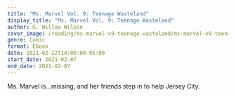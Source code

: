 ```yaml
---
title: "Ms. Marvel Vol. 9: Teenage Wasteland"
display_title: "Ms. Marvel Vol. 9: Teenage Wasteland"
author: G. Willow Wilson
cover_image: /reading/ms-marvel-v9-teenage-wasteland/ms-marvel-v9-teenage-wasteland.jpg
genre: Comic
format: Ebook
date: 2021-02-22T14:00:00-05:00
start_date: 2021-02-07
end_date: 2021-02-07
---
```


Ms. Marvel is…missing, and her friends step in to help Jersey City.